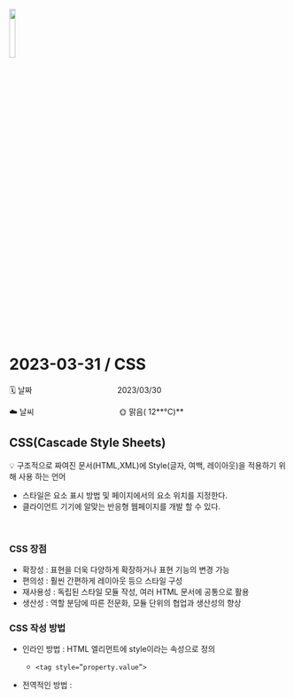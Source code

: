 <img src="https://noticon-static.tammolo.com/dgggcrkxq/image/upload/v1566912109/noticon/puksfce6wca36hes1vom.png" height="15%" width="15%"> <br/>

# 2023-03-31 / CSS

🗓️ 날짜           2023/03/30 

☁️ 날씨           🌞 맑음( 12**°C)** 

## CSS(Cascade Style Sheets)

💡 구조적으로 짜여진 문서(HTML,XML)에 Style(글자, 여백, 레이아웃)을 적용하기 위해 사용 하는 언어

- 스타일은 요소 표시 방법 및 페이지에서의 요소 위치를 지정한다.
- 클라이언트 기기에 알맞는 반응형 웹페이지를 개발 할 수 있다.

</br>

### CSS 장점

- 확장성 : 표현을 더욱 다양하게 확장하거나 표현 기능의 변경 가능
- 편의성 : 훨씬 간편하게 레이아웃 등으 스타일 구성
- 재사용성 : 독립된 스타일 모듈 작성, 여러 HTML 문서에 공통으로 활용
- 생산성 : 역할 분담에 따른 전문화, 모듈 단위의 협업과 생산성의 향상

### CSS 작성 방법

- 인라인 방법 : HTML 엘리먼트에 style이라는 속성으로 정의
    - ``<tag style=”property.value”>``
- 전역적인 방법 : <style> 이라는 태그에 웹 페이지의 태그들에 대한 스타일을 정의
 ```text <style> selector { 스타일 속성} </style>```
    
- 외부 파일 연결 방법 : 독립된 파일(.css)을 만들어서 HTML 문서에 연결하는 방법
![css](https://user-images.githubusercontent.com/55836020/229405933-f3242d37-2f1a-4528-b81c-781b04c3b1ce.png)

</br>

## CSS 선택자 (Selector)

💡 스타일을 적용하기 위해 대상을 선택하는 방법

- 선택자 { 속성 : 속성값 ; }
- 전체 선택자 : 페이지에 있는 모든 요소를 대상
    - * {속성 : 속성값}
- 태그 선택자 : 문서 안의 특정 태그에 스타일이 모두 적용
    - .my { 속성: 속성값}
    - < p class=”my” >
- 클래스 선택자 : 문서 안에서 여러 번 반복할 스타일이면 클래스 선택자로 정의
    - .클래스 이름 { }
- id 선택자 : 문서 안에서 한번만 사용한다면 id선택자로 정의, unique
    - #id이름 { }
- 

## CSS ,property

### CSS 속성

- 태그 : **hover**  { }: 마우스가 올라 갈 때 스타일
- **transition** : 변경을 줄때 사용
    - transition : width 4s;
- **margin** : 인라인 태그는 좌우만 적용됨
- **border** : 박스의 경계 ,자식한테 상속되지 않는다.
- **text-shadow** : offset-x(수평 거리) offset-y(수직 거리) blur-radius(흐림 정도) 글자의 그림자
- **background-image : linear-gradient**(to left, yellow, white, green) : 그라데이션
- **font-family**: 'font' : 폰트 변경
- **float** :  (none,left,right,inline-start/end)-태그의 위치를 상위 컨테이너를 기준으로 지정
- **clear** : both -float를 없애겠다.

</br>

### 블럭(div) VS 인라인(span)

💡**div** : 블록 element , 여러개를 묶을 때

💡**span** : 인라인 element , 일부만 묶을 때

- **블럭 스타일**
    - margin 은 공동의 공간이다
    - 사용가능한 최대 넓이 높이는 내부 컨텐츠 width: 100%; height: auto;
    - 요소들이 수직으로 쌓임
- **인라인 스타일**
    - width, height 속성이 적용이 안된다.
    - 높이와 너비는 내부 컨텐츠 크기만큼 적용
    - padding, margin 좌우 적용
    - 요소들이 수평으로 쌓인다

## HTML 문서의 구조

### 시맨틱 레이아웃 방식

💡 레이아웃 영역을 시맨틱 태그를 이용하여 구분

- <div> 태그 대신 여러 시맨틱 태그로 변경하여 표시

![Semantic](https://user-images.githubusercontent.com/55836020/229405796-87c12975-7dfc-4167-b871-e698235bdfef.png)



## Exercise01 / CSS
<details>
<summary>🧧 CSS 실습 펼쳐보기</summary>
<div markdown="1">

  ```html
<!DOCTYPE html>
<html>
<head>
<meta charset="UTF-8">
<title>🍕🍕🍕🍕🍕🍕🍕🍕</title>

<style>
div {
		text-align : center;
	}  
	
span{
color: #AAC4FF;
}
	
div#title{
	width: 500px;
	height: 200px;
	margin : 0 auto;
	border-radius : 30px;
	text-align : center;
	line-height : 200px;
	font-size : 2em;
	background-image : linear-gradient(to left, #937DC2, #C689C6, #FFABE1, #FFE6F7);
}

 img {
	width : 150px;
	height: 150px;
	margin : 20px;  
	border : 1px solid #F0E161;
	box-shadow : 10px 5px 5px pink;
}

img:hover {
 opacity : 0.3;
}

</style>

</head>
<body>
<div id="title">
<span >날씨</span>의 종류
</div>
<hr>

<div >
<img src="../images/sun.png" />
<img src="../images/rain.png" />
<img src="../images/cloud.png" />
</div>

<div>
<img src="../images/cloud_sun.png"/>
<img src="../images/snow.png"/>
<img src="../images/etc.png"/>
</div>

</body>
</html>
```

</div>
</details>
